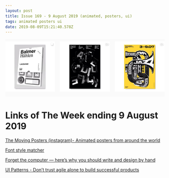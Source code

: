 ```yaml
---
layout: post
title: Issue 169 - 9 August 2019 (animated, posters, ui)
tags: animated posters ui
date: 2019-08-09T15:21:40.578Z
---
```

![The Moving Posters](/assets/uploads/issue-169.png "The Moving Posters")

# Links of The Week ending 9 August 2019

<a href="https://www.instagram.com/themovingposters/" title="The Moving Poster" alt="The Moving Posters" target="_blank">The Moving Posters (instagram)- Animated posters from around the world</a>

<a href="https://meowni.ca/font-style-matcher/" title="Font style matcher" alt="Font style matcher" target="_blank">Font style matcher</a>

<a href="https://uxdesign.cc/forget-the-computer-heres-why-you-should-write-and-design-by-hand-19031089138f" title="Forget the computer — here’s why you should write and design by hand" alt="Forget the computer — here’s why you should write and design by hand" target="_blank">Forget the computer — here’s why you should write and design by hand</a>

<a href="http://ui-patterns.com/blog/dont-trust-agile-alone-to-build-successful-products" title="UI Patterns - Don’t trust agile alone to build successful products" alt="UI Patterns - Don’t trust agile alone to build successful products" target="_blank">UI Patterns - Don’t trust agile alone to build successful products</a>